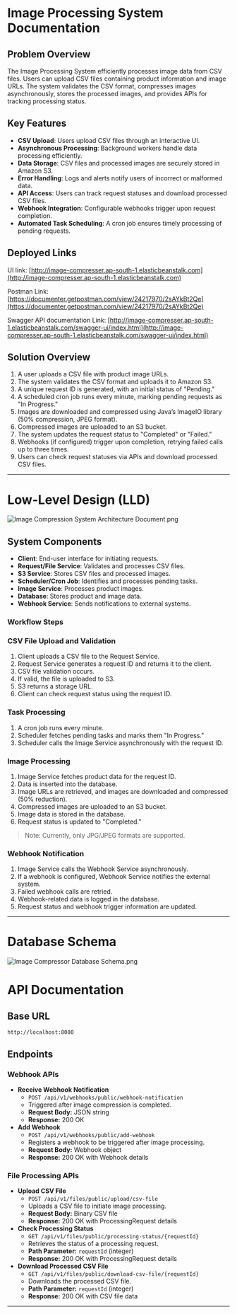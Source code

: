 # Image Processing System Documentation

## Problem Overview

The Image Processing System efficiently processes image data from CSV files. Users can upload CSV files containing product information and image URLs. The system validates the CSV format, compresses images asynchronously, stores the processed images, and provides APIs for tracking processing status.

## Key Features

- **CSV Upload**: Users upload CSV files through an interactive UI.
- **Asynchronous Processing**: Background workers handle data processing efficiently.
- **Data Storage**: CSV files and processed images are securely stored in Amazon S3.
- **Error Handling**: Logs and alerts notify users of incorrect or malformed data.
- **API Access**: Users can track request statuses and download processed CSV files.
- **Webhook Integration**: Configurable webhooks trigger upon request completion.
- **Automated Task Scheduling**: A cron job ensures timely processing of pending requests.

## Deployed Links

UI link: [http://image-compresser.ap-south-1.elasticbeanstalk.com](http://image-compresser.ap-south-1.elasticbeanstalk.com)

Postman Link: [https://documenter.getpostman.com/view/24217970/2sAYkBt2Qe](https://documenter.getpostman.com/view/24217970/2sAYkBt2Qe)

Swagger API documentation Link: [http://image-compresser.ap-south-1.elasticbeanstalk.com/swagger-ui/index.html](http://image-compresser.ap-south-1.elasticbeanstalk.com/swagger-ui/index.html)

## Solution Overview

1. A user uploads a CSV file with product image URLs.
2. The system validates the CSV format and uploads it to Amazon S3.
3. A unique request ID is generated, with an initial status of "Pending."
4. A scheduled cron job runs every minute, marking pending requests as "In Progress."
5. Images are downloaded and compressed using Java’s ImageIO library (50% compression, JPEG format).
6. Compressed images are uploaded to an S3 bucket.
7. The system updates the request status to "Completed" or "Failed."
8. Webhooks (if configured) trigger upon completion, retrying failed calls up to three times.
9. Users can check request statuses via APIs and download processed CSV files.

---

# Low-Level Design (LLD)

![Image Compression System Architecture Document.png](src/main/resources/readmeimages/Image_Compression_System_Architecture_Document.png)

## System Components

- **Client**: End-user interface for initiating requests.
- **Request/File Service**: Validates and processes CSV files.
- **S3 Service**: Stores CSV files and processed images.
- **Scheduler/Cron Job**: Identifies and processes pending tasks.
- **Image Service**: Processes product images.
- **Database**: Stores product and image data.
- **Webhook Service**: Sends notifications to external systems.

### Workflow Steps

### CSV File Upload and Validation

1. Client uploads a CSV file to the Request Service.
2. Request Service generates a request ID and returns it to the client.
3. CSV file validation occurs.
4. If valid, the file is uploaded to S3.
5. S3 returns a storage URL.
6. Client can check request status using the request ID.

### Task Processing

1. A cron job runs every minute.
2. Scheduler fetches pending tasks and marks them "In Progress."
3. Scheduler calls the Image Service asynchronously with the request ID.

### Image Processing

1. Image Service fetches product data for the request ID.
2. Data is inserted into the database.
3. Image URLs are retrieved, and images are downloaded and compressed (50% reduction).
4. Compressed images are uploaded to an S3 bucket.
5. Image data is stored in the database.
6. Request status is updated to "Completed."

> Note: Currently, only JPG/JPEG formats are supported.
>

### Webhook Notification

1. Image Service calls the Webhook Service asynchronously.
2. If a webhook is configured, Webhook Service notifies the external system.
3. Failed webhook calls are retried.
4. Webhook-related data is logged in the database.
5. Request status and webhook trigger information are updated.

---

# Database Schema

![Image Compressor Database Schema.png](src/main/resources/readmeimages/Image_Compressor_Database_Schema.png)

# API Documentation

## Base URL

`http://localhost:8080`

## Endpoints

### Webhook APIs

- **Receive Webhook Notification**
    - `POST /api/v1/webhooks/public/webhook-notification`
    - Triggered after image compression is completed.
    - **Request Body:** JSON string
    - **Response:** 200 OK
- **Add Webhook**
    - `POST /api/v1/webhooks/public/add-webhook`
    - Registers a webhook to be triggered after image processing.
    - **Request Body:** Webhook object
    - **Response:** 200 OK with Webhook details

### File Processing APIs

- **Upload CSV File**
    - `POST /api/v1/files/public/upload/csv-file`
    - Uploads a CSV file to initiate image processing.
    - **Request Body:** Binary CSV file
    - **Response:** 200 OK with ProcessingRequest details
- **Check Processing Status**
    - `GET /api/v1/files/public/processing-status/{requestId}`
    - Retrieves the status of a processing request.
    - **Path Parameter:** `requestId` (integer)
    - **Response:** 200 OK with ProcessingRequest details
- **Download Processed CSV File**
    - `GET /api/v1/files/public/download-csv-file/{requestId}`
    - Downloads the processed CSV file.
    - **Path Parameter:** `requestId` (integer)
    - **Response:** 200 OK with CSV file data

---